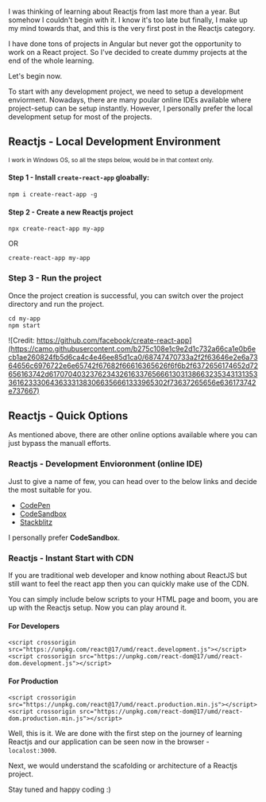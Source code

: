 I was thinking of learning about Reactjs from last more than a year. But somehow I couldn't begin with it. I know it's too late but finally, I make up my mind towards that, and this is the very first post in the Reactjs category.  

I have done tons of projects in Angular but never got the opportunity to work on a React project. So I've decided to create dummy projects at the end of the whole learning.  

Let's begin now.

To start with any development project, we need to setup a development enviorment. Nowadays, there are many poular online IDEs available where project-setup can be setup instantly. However, I personally prefer the local development setup for most of the projects.


## Reactjs - Local Development Environment

<small>I work in Windows OS, so all the steps below, would be in that context only.</small>

#### Step 1 - Install `create-react-app` gloabally:
```
npm i create-react-app -g
```
#### Step 2 - Create a new Reactjs project
```
npx create-react-app my-app
```
OR
```
create-react-app my-app
```
### Step 3 - Run the project
Once the project creation is successful, you can switch over the project directory and run the project.
```
cd my-app
npm start
```
![Credit: https://github.com/facebook/create-react-app](https://camo.githubusercontent.com/b275c108e1c9e2d1c732a66ca1e0b6ecb1ae260824fb5d6ca4c4e46ee85d1ca0/68747470733a2f2f63646e2e6a7364656c6976722e6e65742f67682f66616365626f6f6b2f6372656174652d72656163742d61707040323762343261633765666130313866323534313135336162333064363331383066356661333965302f73637265656e636173742e737667)


## Reactjs - Quick Options

As mentioned above, there are other online options available where you can just bypass the manuall efforts.

### Reactjs - Development Envioronment (online IDE)
Just to give a name of few, you can head over to the below links and decide the most suitable for you.
- [CodePen](https://codepen.io/pen?&editors=0010&prefill_data_id=02943edd-01bf-44c1-ab45-2ea17c6661c5)
- [CodeSandbox](https://codesandbox.io/s/new)
- [Stackblitz](https://stackblitz.com/fork/react)

I personally prefer **CodeSandbox**.

### Reactjs - Instant Start with CDN

If you are traditional web developer and know nothing about ReactJS but still want to feel the react app then you can quickly make use of the CDN.

You can simply include below scripts to your HTML page and boom, you are up with the Reactjs setup. Now you can play around it.

#### For Developers
```
<script crossorigin src="https://unpkg.com/react@17/umd/react.development.js"></script>
<script crossorigin src="https://unpkg.com/react-dom@17/umd/react-dom.development.js"></script>
```

#### For Production
```
<script crossorigin src="https://unpkg.com/react@17/umd/react.production.min.js"></script>
<script crossorigin src="https://unpkg.com/react-dom@17/umd/react-dom.production.min.js"></script>
```

Well, this is it. We are done with the first step on the journey of learning Reactjs and our application can be seen now in the browser - ```localost:3000```.

Next, we would understand the scafolding or architecture of a Reactjs project. 

Stay tuned and happy coding :)
<!--stackedit_data:
eyJoaXN0b3J5IjpbMTE4NTU4MjAxLC0xMTQ3MTQwNTgyXX0=
-->